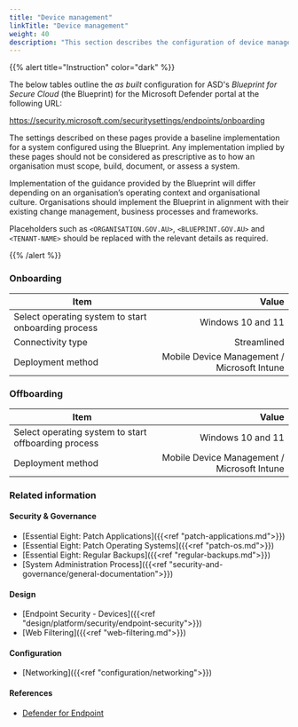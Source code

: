 ```yaml
---
title: "Device management"
linkTitle: "Device management"
weight: 40
description: "This section describes the configuration of device management within Microsoft Defender associated with systems built according to the guidance provided by ASD's Blueprint for Secure Cloud."
---
```


{{% alert title="Instruction" color="dark" %}}

The below tables outline the *as built* configuration for ASD's *Blueprint for Secure Cloud* (the Blueprint) for the Microsoft Defender portal at the following URL:

<https://security.microsoft.com/securitysettings/endpoints/onboarding>

The settings described on these pages provide a baseline implementation for a system configured using the Blueprint. Any implementation implied by these pages should not be considered as prescriptive as to how an organisation must scope, build, document, or assess a system.

Implementation of the guidance provided by the Blueprint will differ depending on an organisation’s operating context and organisational culture. Organisations should implement the Blueprint in alignment with their existing change management, business processes and frameworks.

Placeholders such as `<ORGANISATION.GOV.AU>`, `<BLUEPRINT.GOV.AU>` and `<TENANT-NAME>` should be replaced with the relevant details as required.

{{% /alert %}}

### Onboarding

| Item                                                |                                       Value |
| --------------------------------------------------- | ------------------------------------------: |
| Select operating system to start onboarding process |                           Windows 10 and 11 |
| Connectivity type                                   |                                 Streamlined |
| Deployment method                                   | Mobile Device Management / Microsoft Intune |

### Offboarding

| Item                                                 | Value                                       |
| ---------------------------------------------------- | -------------------------------------------:|
| Select operating system to start offboarding process | Windows 10 and 11                           |
| Deployment method                                    | Mobile Device Management / Microsoft Intune |

### Related information

#### Security & Governance

* [Essential Eight: Patch Applications]({{<ref "patch-applications.md">}})
* [Essential Eight: Patch Operating Systems]({{<ref "patch-os.md">}})
* [Essential Eight: Regular Backups]({{<ref "regular-backups.md">}})
* [System Administration Process]({{<ref "security-and-governance/general-documentation">}})
  
#### Design

* [Endpoint Security - Devices]({{<ref "design/platform/security/endpoint-security">}})
* [Web Filtering]({{<ref "web-filtering.md">}})

#### Configuration

* [Networking]({{<ref "configuration/networking">}})

#### References

* [Defender for Endpoint](https://learn.microsoft.com/microsoft-365/security/defender-endpoint)
